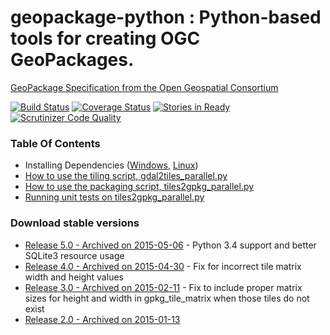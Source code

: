 geopackage-python : Python-based tools for creating OGC GeoPackages.
=================

[GeoPackage Specification from the Open Geospatial
Consortium](http://opengeospatial.org/standards/geopackage)

[![Build Status](https://travis-ci.org/GitHubRGI/geopackage-python.svg?branch=master)](https://travis-ci.org/GitHubRGI/geopackage-python)
[![Coverage Status](https://img.shields.io/coveralls/GitHubRGI/geopackage-python.svg)](https://coveralls.io/r/GitHubRGI/geopackage-python)
[![Stories in Ready](https://badge.waffle.io/GitHubRGI/geopackage-python.png?label=ready&title=Ready)](https://waffle.io/GitHubRGI/geopackage-python)
[![Scrutinizer Code Quality](https://scrutinizer-ci.com/g/GitHubRGI/geopackage-python/badges/quality-score.png?b=master)](https://scrutinizer-ci.com/g/GitHubRGI/geopackage-python/?branch=master)

### Table Of Contents

* Installing Dependencies
  ([Windows](https://github.com/GitHubRGI/geopackage-python/wiki/Installing-dependencies-on-Windows), [Linux](https://github.com/GitHubRGI/geopackage-python/wiki/Installing-dependencies-on-Linux))
* [How to use the tiling script,
  gdal2tiles_parallel.py](https://github.com/GitHubRGI/geopackage-python/wiki/Usage-Instructions-for-gdal2tiles_parallel.py)
* [How to use the packaging script,
  tiles2gpkg_parallel.py](https://github.com/GitHubRGI/geopackage-python/wiki/Usage-Instructions-for-tiles2gpkg_parallel.py)
* [Running unit tests on
  tiles2gpkg_parallel.py](https://github.com/GitHubRGI/geopackage-python/wiki/Running-Unit-Tests-On-tiles2gpkg_parallel.py)

### Download stable versions

* [Release 5.0 - Archived on 2015-05-06](https://github.com/GitHubRGI/geopackage-python/releases/tag/v5.0) - Python 3.4 support and better SQLite3 resource usage
* [Release 4.0 - Archived on 2015-04-30](https://github.com/GitHubRGI/geopackage-python/releases/tag/v4.0) - Fix for incorrect tile matrix width and height values
* [Release 3.0 - Archived on 2015-02-11](https://github.com/GitHubRGI/geopackage-python/archive/geopackage-python_release3.0.zip) - Fix to include proper matrix sizes for height and width in gpkg_tile_matrix when those tiles do not exist
* [Release 2.0 - Archived on 2015-01-13](https://github.com/GitHubRGI/geopackage-python/archive/geopackage-python_release2.0.zip)
